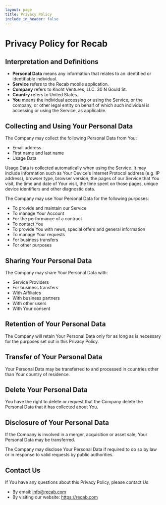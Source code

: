 ```yaml
---
layout: page
title: Privacy Policy
include_in_header: false
---
```


# Privacy Policy for Recab

## Interpretation and Definitions

* **Personal Data** means any information that relates to an identified or identifiable individual.
* **Service** refers to the Recab mobile application.
* **Company** refers to Knoht Ventures, LLC. 30 N Gould St.
* **Country** refers to United States.
* **You** means the individual accessing or using the Service, or the company, or other legal entity on behalf of which such individual is accessing or using the Service, as applicable.

## Collecting and Using Your Personal Data

The Company may collect the following Personal Data from You:

* Email address
* First name and last name
* Usage Data

Usage Data is collected automatically when using the Service. It may include information such as Your Device's Internet Protocol address (e.g. IP address), browser type, browser version, the pages of our Service that You visit, the time and date of Your visit, the time spent on those pages, unique device identifiers and other diagnostic data.

The Company may use Your Personal Data for the following purposes:

* To provide and maintain our Service
* To manage Your Account
* For the performance of a contract
* To contact You
* To provide You with news, special offers and general information
* To manage Your requests
* For business transfers
* For other purposes

## Sharing Your Personal Data

The Company may share Your Personal Data with:

* Service Providers
* For business transfers
* With Affiliates
* With business partners
* With other users
* With Your consent

## Retention of Your Personal Data

The Company will retain Your Personal Data only for as long as is necessary for the purposes set out in this Privacy Policy.

## Transfer of Your Personal Data

Your Personal Data may be transferred to and processed in countries other than Your country of residence.

## Delete Your Personal Data

You have the right to delete or request that the Company delete the Personal Data that it has collected about You.

## Disclosure of Your Personal Data

If the Company is involved in a merger, acquisition or asset sale, Your Personal Data may be transferred.

The Company may disclose Your Personal Data if required to do so by law or in response to valid requests by public authorities.

## Contact Us

If You have any questions about this Privacy Policy, please contact Us:

* By email: info@recab.com
* By visiting our website: https://recab.com
